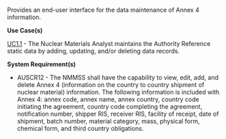 Provides an end-user interface for the data maintenance of Annex 4 information.

**Use Case(s)**

<a href="https://dev.azure.com/Link-Technologies/NMMSS%20Requirements/_workitems/edit/10/" target="_blank">UC1.1</a> - The Nuclear Materials Analyst maintains the Authority Reference static data by adding, updating, and/or deleting data records.

**System Requirement(s)**

- AUSCR12 - The NMMSS shall have the capability to view, edit, add, and delete Annex 4 (information on the country to country shipment of nuclear material) information. The following information is included with Annex 4: annex code, annex name, annex country, country code initiating the agreement, country code completing the agreement, notification number, shipper RIS, receiver RIS, facility of receipt, date of shipment, batch number, material category, mass, physical form, chemical form, and third country obligations.